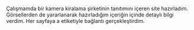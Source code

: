 Çalışmamda bir kamera kiralama şirketinin tanıtımını içeren site hazırladım. Görsellerden de yararlanarak hazırladığım içeriğin içinde detaylı bilgi verdim. Her sayfaya a etiketiyle bağlantı gerçekleştirdim. 